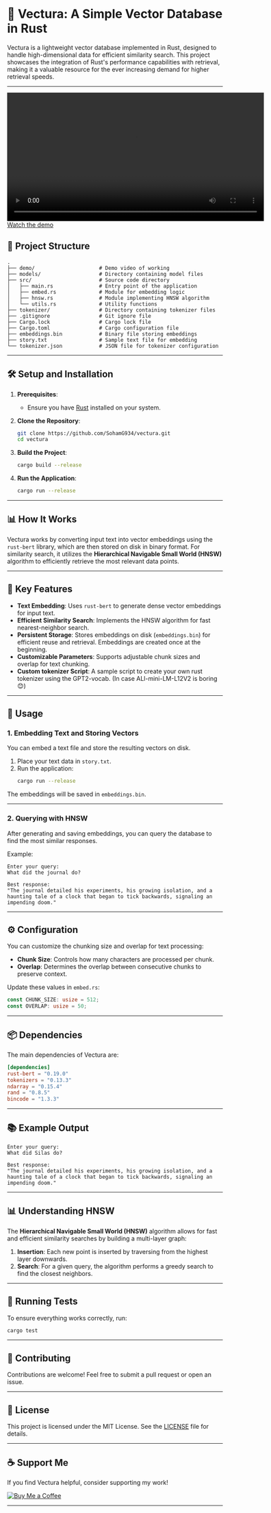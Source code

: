 
# 🧠 Vectura: A Simple Vector Database in Rust

Vectura is a lightweight vector database implemented in Rust, designed to handle high-dimensional data for efficient similarity search. This project showcases the integration of Rust's performance capabilities with retrieval, making it a valuable resource for the ever increasing demand for higher retrieval speeds.

---

<video src="demo/demo.mp4" controls width="600"></video>
[Watch the demo](demo/demo.mp4)


## 📁 Project Structure

```
.
├── demo/                     # Demo video of working
├── models/                   # Directory containing model files
├── src/                      # Source code directory
│   ├── main.rs               # Entry point of the application
│   ├── embed.rs              # Module for embedding logic
│   ├── hnsw.rs               # Module implementing HNSW algorithm
│   └── utils.rs              # Utility functions
├── tokenizer/                # Directory containing tokenizer files
├── .gitignore                # Git ignore file
├── Cargo.lock                # Cargo lock file
├── Cargo.toml                # Cargo configuration file
├── embeddings.bin            # Binary file storing embeddings
├── story.txt                 # Sample text file for embedding
└── tokenizer.json            # JSON file for tokenizer configuration
```

---

## 🛠️ Setup and Installation

1. **Prerequisites**:
   - Ensure you have [Rust](https://www.rust-lang.org/tools/install) installed on your system.

2. **Clone the Repository**:
   ```bash
   git clone https://github.com/SohamG934/vectura.git
   cd vectura
   ```

3. **Build the Project**:
   ```bash
   cargo build --release
   ```

4. **Run the Application**:
   ```bash
   cargo run --release
   ```

---

## 📊 How It Works

Vectura works by converting input text into vector embeddings using the `rust-bert` library, which are then stored on disk in binary format. For similarity search, it utilizes the **Hierarchical Navigable Small World (HNSW)** algorithm to efficiently retrieve the most relevant data points.

---

## 🧩 Key Features

- **Text Embedding**: Uses `rust-bert` to generate dense vector embeddings for input text.
- **Efficient Similarity Search**: Implements the HNSW algorithm for fast nearest-neighbor search.
- **Persistent Storage**: Stores embeddings on disk (`embeddings.bin`) for efficient reuse and retrieval. Embeddings are created once at the beginning.
- **Customizable Parameters**: Supports adjustable chunk sizes and overlap for text chunking.
- **Custom tokenizer Script**: A sample script to create your own rust tokenizer using the GPT2-vocab. (In case ALl-mini-LM-L12V2 is boring😊)

---

## 📌 Usage

### 1. Embedding Text and Storing Vectors

You can embed a text file and store the resulting vectors on disk.

1. Place your text data in `story.txt`.
2. Run the application:
   ```bash
   cargo run --release
   ```

The embeddings will be saved in `embeddings.bin`.

---

### 2. Querying with HNSW

After generating and saving embeddings, you can query the database to find the most similar responses.

Example:
```
Enter your query:
What did the journal do?

Best response:
"The journal detailed his experiments, his growing isolation, and a haunting tale of a clock that began to tick backwards, signaling an impending doom."
```

---

## ⚙️ Configuration

You can customize the chunking size and overlap for text processing:

- **Chunk Size**: Controls how many characters are processed per chunk.
- **Overlap**: Determines the overlap between consecutive chunks to preserve context.

Update these values in `embed.rs`:
```rust
const CHUNK_SIZE: usize = 512;
const OVERLAP: usize = 50;
```

---

## 📦 Dependencies

The main dependencies of Vectura are:

```toml
[dependencies]
rust-bert = "0.19.0"
tokenizers = "0.13.3"
ndarray = "0.15.4"
rand = "0.8.5"
bincode = "1.3.3"
```

---

## 📚 Example Output

```
Enter your query:
What did Silas do?

Best response:
"The journal detailed his experiments, his growing isolation, and a haunting tale of a clock that began to tick backwards, signaling an impending doom."
```

---

## 📊 Understanding HNSW

The **Hierarchical Navigable Small World (HNSW)** algorithm allows for fast and efficient similarity searches by building a multi-layer graph:

1. **Insertion**: Each new point is inserted by traversing from the highest layer downwards.
2. **Search**: For a given query, the algorithm performs a greedy search to find the closest neighbors.

---

## 🧪 Running Tests

To ensure everything works correctly, run:

```bash
cargo test
```

---

## 🤝 Contributing

Contributions are welcome! Feel free to submit a pull request or open an issue.

---

## 📄 License

This project is licensed under the MIT License. See the [LICENSE](LICENSE) file for details.

---

## ☕ Support Me

If you find Vectura helpful, consider supporting my work!

[![Buy Me a Coffee](https://img.shields.io/badge/Buy%20Me%20a%20Coffee-Support%20My%20Work-orange?style=for-the-badge&logo=buymeacoffee)]([https://www.buymeacoffee.com/sohamg934](https://buymeacoffee.com/soham_ghadge))

---
```
